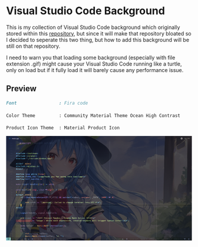 # Visual Studio Code Background

This is my collection of Visual Studio Code background which originally stored within this [repository](https://github.com/UnknownRori/dotfiles/tree/master/vscode/background), but since it will make that repository bloated so I decided to seperate this two thing, but how to add this background will be still on that repository.

I need to warn you that loading some background (especially with file extension .gif) might cause your Visual Studio Code running like a turtle, only on load but if it fully load it will barely cause any performance issue.

## Preview

```md
Font                : Fira code

Color Theme         : Community Material Theme Ocean High Contrast

Product Icon Theme  : Material Product Icon
```

![My Visual Studio Code Preview](/preview/preview-1.png)
